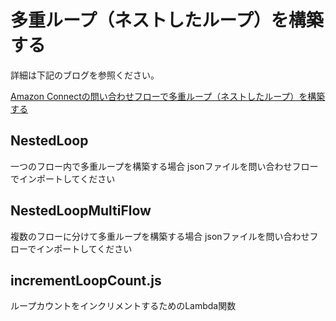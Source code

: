 # 多重ループ（ネストしたループ）を構築する

詳細は下記のブログを参照ください。

[Amazon Connectの問い合わせフローで多重ループ（ネストしたループ）を構築する](https://ac.geekfeed.co.jp/connect-nestedloop/)

## NestedLoop

一つのフロー内で多重ループを構築する場合
jsonファイルを問い合わせフローでインポートしてください

## NestedLoopMultiFlow

複数のフローに分けて多重ループを構築する場合
jsonファイルを問い合わせフローでインポートしてください

## incrementLoopCount.js

ループカウントをインクリメントするためのLambda関数
